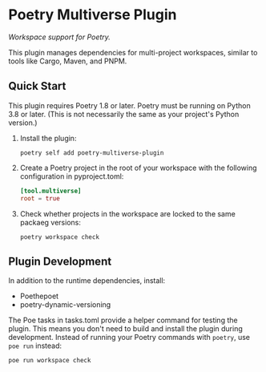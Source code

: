 # Poetry Multiverse Plugin

*Workspace support for Poetry.*

This plugin manages dependencies for multi-project workspaces, similar to tools like Cargo, Maven, and PNPM.

## Quick Start

This plugin requires Poetry 1.8 or later.
Poetry must be running on Python 3.8 or later.
(This is not necessarily the same as your project's Python version.)

1.  Install the plugin:
    ```
    poetry self add poetry-multiverse-plugin
    ```

2.  Create a Poetry project in the root of your workspace with the following configuration in pyproject.toml:
    ```toml
    [tool.multiverse]
    root = true
    ```

3.  Check whether projects in the workspace are locked to the same packaeg versions:
    ```
    poetry workspace check
    ```

## Plugin Development

In addition to the runtime dependencies, install:

* Poethepoet
* poetry-dynamic-versioning

The Poe tasks in tasks.toml provide a helper command for testing the plugin.
This means you don't need to build and install the plugin during development.
Instead of running your Poetry commands with `poetry`, use `poe run` instead:

```
poe run workspace check
```
